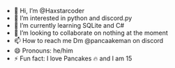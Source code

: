- 👋 Hi, I’m @Haxstarcoder
- 👀 I’m interested in python and discord.py
- 🌱 I’m currently learning SQLite and C#
- 💞️ I’m looking to collaborate on nothing at the moment
- 📫 How to reach me Dm @pancaakeman on discord
- 😄 Pronouns: he/him
- ⚡ Fun fact: I love Pancakes 🔥 and I am 15

<!---
Haxstarcoder/Haxstarcoder is a ✨ special ✨ repository because its `README.md` (this file) appears on your GitHub profile.
You can click the Preview link to take a look at your changes.
--->

